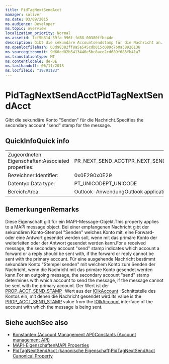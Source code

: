 ```yaml
---
title: PidTagNextSendAcct
manager: soliver
ms.date: 03/09/2015
ms.audience: Developer
ms.topic: overview
localization_priority: Normal
ms.assetid: 1cf5b314-39fa-996f-fd88-00380ffbc4de
description: Gibt die sekundäre Accountsendstamp für die Nachricht an.
ms.openlocfilehash: 63d98382ff8a5a545cdb015c089c7b0a38926138
ms.sourcegitcommit: 9d60cd82b5413446e5bc8ace2cd689f683fb41a7
ms.translationtype: MT
ms.contentlocale: de-DE
ms.lasthandoff: 06/11/2018
ms.locfileid: "19791183"
---
```

# <a name="pidtagnextsendacct"></a><span data-ttu-id="a18aa-103">PidTagNextSendAcct</span><span class="sxs-lookup"><span data-stu-id="a18aa-103">PidTagNextSendAcct</span></span>

<span data-ttu-id="a18aa-104">Gibt die sekundäre Konto "Senden" für die Nachricht.</span><span class="sxs-lookup"><span data-stu-id="a18aa-104">Specifies the secondary account "send" stamp for the message.</span></span>
  
## <a name="quick-info"></a><span data-ttu-id="a18aa-105">QuickInfo</span><span class="sxs-lookup"><span data-stu-id="a18aa-105">Quick info</span></span>

|||
|:-----|:-----|
|<span data-ttu-id="a18aa-106">Zugeordneten Eigenschaften:</span><span class="sxs-lookup"><span data-stu-id="a18aa-106">Associated properties:</span></span>  <br/> |<span data-ttu-id="a18aa-107">PR_NEXT_SEND_ACCT</span><span class="sxs-lookup"><span data-stu-id="a18aa-107">PR_NEXT_SEND_ACCT</span></span>  <br/> |
|<span data-ttu-id="a18aa-108">Bezeichner:</span><span class="sxs-lookup"><span data-stu-id="a18aa-108">Identifier:</span></span>  <br/> |<span data-ttu-id="a18aa-109">0x0E29</span><span class="sxs-lookup"><span data-stu-id="a18aa-109">0x0E29</span></span>  <br/> |
|<span data-ttu-id="a18aa-110">Datentyp:</span><span class="sxs-lookup"><span data-stu-id="a18aa-110">Data type:</span></span>  <br/> |<span data-ttu-id="a18aa-111">PT_UNICODE</span><span class="sxs-lookup"><span data-stu-id="a18aa-111">PT_UNICODE</span></span>  <br/> |
|<span data-ttu-id="a18aa-112">Bereich:</span><span class="sxs-lookup"><span data-stu-id="a18aa-112">Area:</span></span>  <br/> |<span data-ttu-id="a18aa-113">Outlook-Anwendung</span><span class="sxs-lookup"><span data-stu-id="a18aa-113">Outlook application</span></span>  <br/> |
   
## <a name="remarks"></a><span data-ttu-id="a18aa-114">Bemerkungen</span><span class="sxs-lookup"><span data-stu-id="a18aa-114">Remarks</span></span>

<span data-ttu-id="a18aa-115">Diese Eigenschaft gilt für ein MAPI-Message-Objekt.</span><span class="sxs-lookup"><span data-stu-id="a18aa-115">This property applies to a MAPI message object.</span></span> <span data-ttu-id="a18aa-116">Bei einer empfangenen Nachricht gibt der sekundären Konto-Stempel "Senden" welches Konto mit, eine Forward- oder eine Antwort gesendet werden soll, wenn mit das primäre Konto der weiterleiten oder der Antwort gesendet werden kann.</span><span class="sxs-lookup"><span data-stu-id="a18aa-116">For a received message, the secondary account "send" stamp indicates which account a forward or a reply should be sent with, if the forward or reply cannot be sent with the primary account.</span></span> <span data-ttu-id="a18aa-117">Für eine ausgehende Nachricht bestimmt sekundäre Konto "Stempel senden" mit welchem Konto zum Senden der Nachricht, wenn die Nachricht mit das primäre Konto gesendet werden kann.</span><span class="sxs-lookup"><span data-stu-id="a18aa-117">For an outgoing message, the secondary account "send" stamp determines with which account to send the message, if the message cannot be sent with the primary account.</span></span> <span data-ttu-id="a18aa-118">Der Wert ist der [PROP_ACCT_SEND_STAMP](prop_acct_send_stamp.md) -Wert aus der [IOlkAccount](iolkaccount.md) -Schnittstelle des Kontos ein, mit denen die Nachricht gesendet wird.</span><span class="sxs-lookup"><span data-stu-id="a18aa-118">Its value is the [PROP_ACCT_SEND_STAMP](prop_acct_send_stamp.md) value from the [IOlkAccount](iolkaccount.md) interface of the account with which the message is being sent.</span></span> 
  
## <a name="see-also"></a><span data-ttu-id="a18aa-119">Siehe auch</span><span class="sxs-lookup"><span data-stu-id="a18aa-119">See also</span></span>

- [<span data-ttu-id="a18aa-120">Konstanten (Account Management API)</span><span class="sxs-lookup"><span data-stu-id="a18aa-120">Constants (Account management API)</span></span>](constants-account-management-api.md)
- [<span data-ttu-id="a18aa-121">MAPI-Eigenschaften</span><span class="sxs-lookup"><span data-stu-id="a18aa-121">MAPI Properties</span></span>](http://msdn.microsoft.com/library/3b980217-b65b-442b-8c18-b8b9f3ff487a%28Office.15%29.aspx) 
- [<span data-ttu-id="a18aa-122">PidTagNextSendAcct (kanonische Eigenschaft)</span><span class="sxs-lookup"><span data-stu-id="a18aa-122">PidTagNextSendAcct Canonical Property</span></span>](http://msdn.microsoft.com/library/b7429c2e-0d9d-4921-9f56-9ecad817f8cb%28Office.15%29.aspx)

